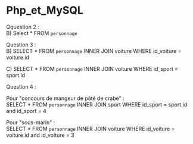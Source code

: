 # Php_et_MySQL

Qquestion 2 :   
B) Select * FROM `personnage` 

Question 3 :   
B) SELECT * FROM `personnage` INNER JOIN voiture WHERE id_voiture = voiture.id

C) SELECT * FROM `personnage` INNER JOIN voiture WHERE id_sport = sport.id

Question 4 : 

Pour "concours de mangeur de pâté de crabe" :   
SELECT * FROM `personnage` INNER JOIN sport WHERE id_sport = sport.id and id_sport = 4 

Pour "sous-marin" :   
SELECT * FROM `personnage` INNER JOIN voiture WHERE id_voiture = voiture.id and id_voiture = 3
